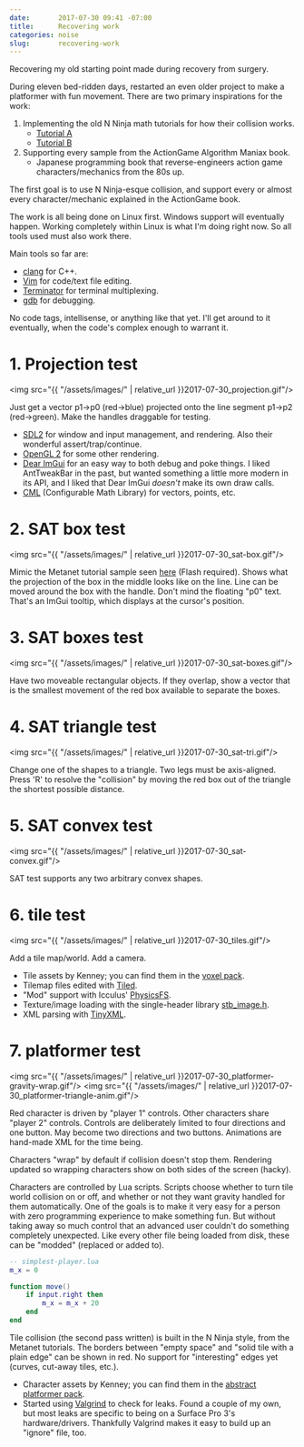 ```yaml
---
date:       2017-07-30 09:41 -07:00
title:      Recovering work
categories: noise
slug:       recovering-work
---
```


Recovering my old starting point made during recovery from surgery.

During eleven bed-ridden days, restarted an even older project to make a platformer with fun movement.
There are two primary inspirations for the work:
1. Implementing the old N Ninja math tutorials for how their collision works.
    - [Tutorial A](http://www.metanetsoftware.com/technique/tutorialA.html)
    - [Tutorial B](http://www.metanetsoftware.com/technique/tutorialB.html)
2. Supporting every sample from the ActionGame Algorithm Maniax book.
    - Japanese programming book that reverse-engineers action game characters/mechanics from the 80s up.

<!-- TODO: Add links to the above -->

<!-- more -->

The first goal is to use N Ninja-esque collision, and support every or almost every character/mechanic explained in the ActionGame book.

The work is all being done on Linux first.
Windows support will eventually happen.
Working completely within Linux is what I'm doing right now.
So all tools used must also work there.

Main tools so far are:
- [clang](http://clang.llvm.org/) for C++.
- [Vim](http://www.vim.org/) for code/text file editing.
- [Terminator](https://wiki.archlinux.org/index.php/Terminator) for terminal multiplexing.
- [gdb](https://sourceware.org/gdb/) for debugging.

No code tags, intellisense, or anything like that yet.
I'll get around to it eventually, when the code's complex enough to warrant it.

# 1. Projection test

<img src="{{ "/assets/images/" | relative_url }}2017-07-30_projection.gif"/>

Just get a vector p1-&gt;p0 (red-&gt;blue) projected onto the line segment p1->p2 (red->green).
Make the handles draggable for testing.

- [SDL2](https://www.libsdl.org/) for window and input management, and rendering.  Also their wonderful assert/trap/continue.
- [OpenGL 2](https://www.opengl.org/) for some other rendering.
- [Dear ImGui](https://github.com/ocornut/imgui) for an easy way to both debug and poke things.
    I liked AntTweakBar in the past, but wanted something a little more modern in its API, and I liked that Dear ImGui *doesn't* make its own draw calls.
- [CML](http://cmldev.net/) (Configurable Math Library) for vectors, points, etc.

# 2. SAT box test

<img src="{{ "/assets/images/" | relative_url }}2017-07-30_sat-box.gif"/>

Mimic the Metanet tutorial sample seen [here](http://www.metanetsoftware.com/technique/tutorialA.html#section1) (Flash required).
Shows what the projection of the box in the middle looks like on the line.
Line can be moved around the box with the handle.
Don't mind the floating "p0" text.
That's an ImGui tooltip, which displays at the cursor's position.

# 3. SAT boxes test

<img src="{{ "/assets/images/" | relative_url }}2017-07-30_sat-boxes.gif"/>

Have two moveable rectangular objects.
If they overlap, show a vector that is the smallest movement of the red box available to separate the boxes.

# 4. SAT triangle test

<img src="{{ "/assets/images/" | relative_url }}2017-07-30_sat-tri.gif"/>

Change one of the shapes to a triangle.
Two legs must be axis-aligned.
Press 'R' to resolve the "collision" by moving the red box out of the triangle the shortest possible distance.

# 5. SAT convex test

<img src="{{ "/assets/images/" | relative_url }}2017-07-30_sat-convex.gif"/>

SAT test supports any two arbitrary convex shapes.

# 6. tile test

<img src="{{ "/assets/images/" | relative_url }}2017-07-30_tiles.gif"/>

Add a tile map/world.
Add a camera.

- Tile assets by Kenney; you can find them in the [voxel pack](http://kenney.nl/assets/voxel-pack).
- Tilemap files edited with [Tiled](http://www.mapeditor.org/).
- "Mod" support with Icculus' [PhysicsFS](https://www.icculus.org/physfs/).
- Texture/image loading with the single-header library [stb_image.h](https://github.com/nothings/stb).
- XML parsing with [TinyXML](http://www.grinninglizard.com/tinyxml2/index.html).

# 7. platformer test

<img src="{{ "/assets/images/" | relative_url }}2017-07-30_platformer-gravity-wrap.gif"/>
<img src="{{ "/assets/images/" | relative_url }}2017-07-30_platformer-triangle-anim.gif"/>

Red character is driven by "player 1" controls.
Other characters share "player 2" controls.
Controls are deliberately limited to four directions and one button.
May become two directions and two buttons.
Animations are hand-made XML for the time being.

Characters "wrap" by default if collision doesn't stop them.
Rendering updated so wrapping characters show on both sides of the screen (hacky).

Characters are controlled by Lua scripts.
Scripts choose whether to turn tile world collision on or off, and whether or not they want gravity handled for them automatically.
One of the goals is to make it very easy for a person with zero programming experience to make something fun.
But without taking away so much control that an advanced user couldn't do something completely unexpected.
Like every other file being loaded from disk, these can be "modded" (replaced or added to).

```lua
-- simplest-player.lua
m_x = 0

function move()
    if input.right then
        m_x = m_x + 20
    end
end
```

Tile collision (the second pass written) is built in the N Ninja style, from the Metanet tutorials.
The borders between "empty space" and "solid tile with a plain edge" can be shown in red.
No support for "interesting" edges yet (curves, cut-away tiles, etc.).

- Character assets by Kenney; you can find them in the [abstract platformer pack](http://www.kenney.nl/assets/abstract-platformer).
- Started using [Valgrind](http://valgrind.org/) to check for leaks.
    Found a couple of my own, but most leaks are specific to being on a Surface Pro 3's hardware/drivers.
    Thankfully Valgrind makes it easy to build up an "ignore" file, too.

